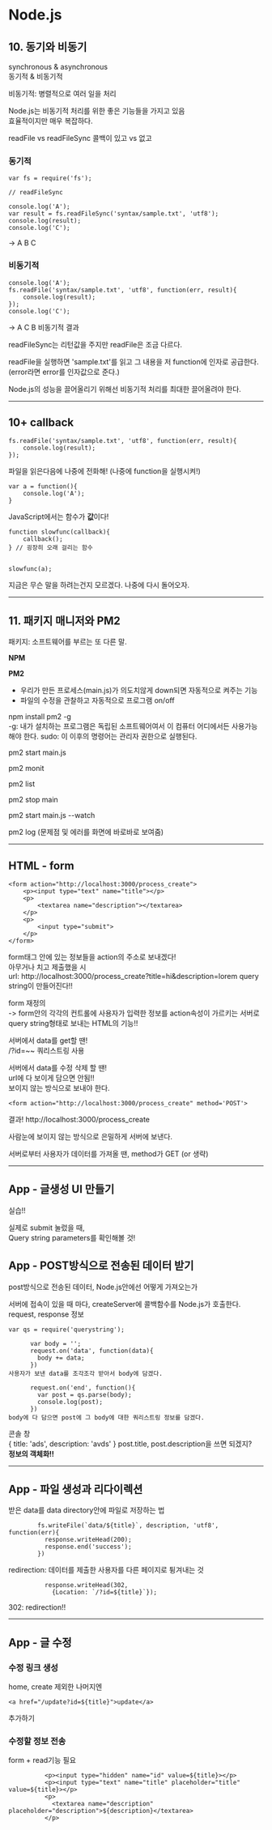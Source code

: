 # Node.js

## 10. 동기와 비동기

synchronous & asynchronous  
동기적 & 비동기적  

비동기적: 병렬적으로 여러 일을 처리  

Node.js는 비동기적 처리를 위한 좋은 기능들을 가지고 있음  
효율적이지만 매우 복잡하다.  

readFile vs readFileSync
콜백이 있고 vs 없고

### 동기적
~~~
var fs = require('fs');

// readFileSync

console.log('A');
var result = fs.readFileSync('syntax/sample.txt', 'utf8');
console.log(result);
console.log('C');
~~~
->
A
B
C

### 비동기적
~~~
console.log('A');
fs.readFile('syntax/sample.txt', 'utf8', function(err, result){
    console.log(result);
});
console.log('C');
~~~
->
A
C
B
비동기적 결과

readFileSync는 리턴값을 주지만 readFile은 조금 다르다.

readFile을 실행하면 'sample.txt'를 읽고 그 내용을 저 function에 인자로 공급한다. (error라면 error를 인자값으로 준다.)

Node.js의 성능을 끌어올리기 위해선 비동기적 처리를 최대한 끌어올려야 한다.  

---

## 10+ callback

~~~
fs.readFile('syntax/sample.txt', 'utf8', function(err, result){
    console.log(result);
});
~~~

파일을 읽은다음에 나중에 전화해! (나중에 function을 실행시켜!)  


~~~
var a = function(){
	console.log('A');
}
~~~
JavaScript에서는 함수가 **값**이다!

~~~
function slowfunc(callback){
    callback();
} // 굉장히 오래 걸리는 함수


slowfunc(a);
~~~

지금은 무슨 말을 하려는건지 모르겠다. 나중에 다시 돌어오자.  

---

## 11. 패키지 매니저와 PM2

패키지: 소프트웨어를 부르는 또 다른 말.  

**NPM** 

**PM2**
- 우리가 만든 프로세스(main.js)가 의도치않게 down되면 자동적으로 켜주는 기능
- 파일의 수정을 관찰하고 자동적으로 프로그램 on/off

npm install pm2 -g  
-g: 내가 설치하는 프로그램은 독립된 소프트웨어여서 이 컴퓨터 어디에서든 사용가능해야 한다.
sudo: 이 이후의 명령어는 관리자 권한으로 실행된다.  

pm2 start main.js  

pm2 monit

pm2 list

pm2 stop main

pm2 start main.js --watch

pm2 log (문제점 및 에러를 화면에 바로바로 보여줌)


---

## HTML - form

~~~
<form action="http://localhost:3000/process_create">
    <p><input type="text" name="title"></p>
    <p>
        <textarea name="description"></textarea>
    </p>
    <p>
        <input type="submit">
    </p>
</form>
~~~
form태그 안에 있는 정보들을 action의 주소로 보내겠다!  
아무거나 치고 제출했을 시  
url: http://localhost:3000/process_create?title=hi&description=lorem
query string이 만들어진다!!

form 재정의  
-> form안의 각각의 컨트롤에 사용자가 입력한 정보를 action속성이 가르키는 서버로 query string형태로 보내는 HTML의 기능!!  

서버에서 data를 get할 땐!  
/?id=~~ 쿼리스트링 사용  

서버에서 data를 수정 삭제 할 땐!  
url에 다 보이게 담으면 안됨!!  
보이지 않는 방식으로 보내야 한다.  

~~~
<form action="http://localhost:3000/process_create" method='POST'>
~~~
결과!
http://localhost:3000/process_create


사람눈에 보이지 않는 방식으로 은밀하게 서버에 보낸다.  

서버로부터 사용자가 데이터를 가져올 땐, method가 GET (or 생략)

---

## App - 글생성 UI 만들기

실습!! 

실제로 submit 눌렀을 때,  
Query string parameters를 확인해볼 것!  

## App - POST방식으로 전송된 데이터 받기

post방식으로 전송된 데이터, Node.js안에선 어떻게 가져오는가  

서버에 접속이 있을 때 마다, createServer에 콜백함수를 Node.js가 호출한다.  
request, response 정보  

~~~
var qs = require('querystring');
~~~

~~~
      var body = '';
      request.on('data', function(data){
        body += data;
      })
사용자가 보낸 data를 조각조각 받아서 body에 담겠다.  

      request.on('end', function(){
        var post = qs.parse(body);
        console.log(post);
      })
body에 다 담으면 post에 그 body에 대한 쿼리스트링 정보를 담겠다.  
~~~


콘솔 창  
{ title: 'ads', description: 'avds' }
post.title, post.description을 쓰면 되겠지?  
**정보의 객체화!!**

---

## App - 파일 생성과 리다이렉션  

받은 data를 data directory안에 파일로 저장하는 법  

~~~
        fs.writeFile(`data/${title}`, description, 'utf8', function(err){
          response.writeHead(200);
          response.end('success');
        })
~~~

redirection: 데이터를 제출한 사용자를 다른 페이지로 튕겨내는 것  

~~~
          response.writeHead(302, 
            {Location: `/?id=${title}`});
~~~
302: redirection!!  

---

## App - 글 수정

### 수정 링크 생성

home, create 제외한 나머지엔
~~~
<a href="/update?id=${title}">update</a>
~~~
추가하기

### 수정할 정보 전송

form + read기능 필요  

~~~
          <p><input type="hidden" name="id" value=${title}></p>
          <p><input type="text" name="title" placeholder="title" value=${title}></p>
          <p>
            <textarea name="description" placeholder="description">${description}</textarea>
          </p>
~~~



